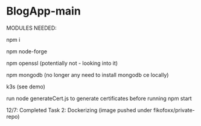 # BlogApp-main

MODULES NEEDED:

npm i

npm node-forge

npm openssl (potentially not - looking into it)

npm mongodb (no longer any need to install mongodb ce locally)

k3s (see demo)

run node generateCert.js to generate certificates before running npm start

12/7: Completed Task 2: Dockerizing (image pushed under fikofoxx/private-repo)
